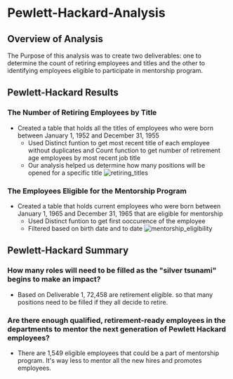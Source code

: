 # Pewlett-Hackard-Analysis

## Overview of Analysis
  The Purpose of this analysis was to create two deliverables: one to determine the count of retiring employees and titles and the other to identifying employees eligible to participate in mentorship program.

 ## Pewlett-Hackard Results
 ### The Number of Retiring Employees by Title
 * Created a table that holds all the titles of employees who were born between January 1, 1952 and December 31, 1955
    * Used Distinct funtion to get most recent title of each employee without duplicates and Count function to get number of retirement age employees by most recent job title
    * Our analysis helped us determine how many positions will be opened for a specific title
  ![retiring_titles](https://user-images.githubusercontent.com/76926148/192172092-28ddbbe5-2bf9-4bac-9166-c69982f9fa26.PNG)


###  The Employees Eligible for the Mentorship Program
* Created a table that holds current employees who were born between January 1, 1965 and December 31, 1965 that are eligible for mentorship
   * Used Distinct funtion to get first ooccurence of the employee 
   * Filtered based on birth date and to date 
 ![mentorship_eligibility](https://user-images.githubusercontent.com/76926148/192172113-401e043c-a741-4e63-9f05-c5f45c9c8887.PNG)

 ## Pewlett-Hackard Summary

 ###  How many roles will need to be filled as the "silver tsunami" begins to make an impact?
  * Based on Deliverable 1, 72,458 are retirement eligible. so that many positions need to be filled if they all decide to retire.

 ### Are there enough qualified, retirement-ready employees in the departments to mentor the next generation of Pewlett Hackard employees?
  * There are 1,549 eligible employees that could be a part of mentorship program. It's way less to mentor all the new hires and promotes employees.

